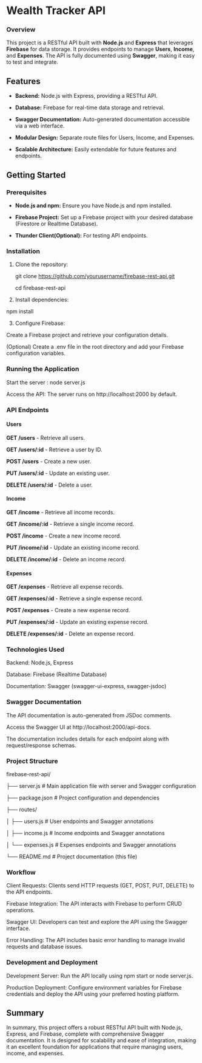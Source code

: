 # Wealth Tracker API

### Overview 

 

This project is a RESTful API built with **Node.js** and **Express** that leverages **Firebase** for data storage. It provides endpoints to manage **Users**, **Income**, and **Expenses**. The API is fully documented using **Swagger**, making it easy to test and integrate. 

 

## Features 

 

- **Backend:** Node.js with Express, providing a RESTful API. 

- **Database:** Firebase for real-time data storage and retrieval. 

- **Swagger Documentation:** Auto-generated documentation accessible via a web interface. 

- **Modular Design:** Separate route files for Users, Income, and Expenses. 

- **Scalable Architecture:** Easily extendable for future features and endpoints. 

 

## Getting Started 

 

### Prerequisites 

 

- **Node.js and npm:** Ensure you have Node.js and npm installed. 

- **Firebase Project:** Set up a Firebase project with your desired database (Firestore or Realtime Database). 

- **Thunder Client(Optional):** For testing API endpoints. 

 

### Installation 

 

1. Clone the repository:

   git clone https://github.com/yourusername/firebase-rest-api.git 

   cd firebase-rest-api 

 

2. Install dependencies: 

npm install 

 

3. Configure Firebase: 

Create a Firebase project and retrieve your configuration details. 

(Optional) Create a .env file in the root directory and add your Firebase configuration variables. 

 

 

### Running the Application 

 

Start the server : node server.js 

Access the API: The server runs on http://localhost:2000 by default. 

 

 

### API Endpoints 

#### Users 

**GET /users** - Retrieve all users. 

**GET /users/:id** - Retrieve a user by ID. 

**POST /users** - Create a new user. 

**PUT /users/:id** - Update an existing user. 

**DELETE /users/:id** - Delete a user. 

#### Income 

**GET /income** - Retrieve all income records. 

**GET /income/:id** - Retrieve a single income record. 

**POST /income** - Create a new income record. 

**PUT /income/:id** - Update an existing income record. 

**DELETE /income/:id** - Delete an income record. 

#### Expenses 

**GET /expenses** - Retrieve all expense records. 

**GET /expenses/:id** - Retrieve a single expense record. 

**POST /expenses** - Create a new expense record. 

**PUT /expenses/:id** - Update an existing expense record. 

**DELETE /expenses/:id** - Delete an expense record. 

 

 

### Technologies Used 

Backend: Node.js, Express 

Database: Firebase (Realtime Database) 

Documentation: Swagger (swagger-ui-express, swagger-jsdoc) 

 

### Swagger Documentation 

The API documentation is auto-generated from JSDoc comments. 

Access the Swagger UI at http://localhost:2000/api-docs. 

The documentation includes details for each endpoint along with request/response schemas. 

 

### Project Structure 

firebase-rest-api/ 

├── server.js               		# Main application file with server and Swagger configuration 

├── package.json         	# Project configuration and dependencies 

├── routes/ 

│   ├── users.js         		# User endpoints and Swagger annotations 

│   ├── income.js       		# Income endpoints and Swagger annotations 

│   └── expenses.js      	# Expenses endpoints and Swagger annotations 

└── README.md            	# Project documentation (this file) 

 

 

### Workflow 

Client Requests: Clients send HTTP requests (GET, POST, PUT, DELETE) to the API endpoints. 

Firebase Integration: The API interacts with Firebase to perform CRUD operations. 

Swagger UI: Developers can test and explore the API using the Swagger interface. 

Error Handling: The API includes basic error handling to manage invalid requests and database issues. 

 

### Development and Deployment 

Development Server: Run the API locally using npm start or node server.js. 

Production Deployment: Configure environment variables for Firebase credentials and deploy the API using your preferred hosting platform. 

 

 

## Summary 

In summary, this project offers a robust RESTful API built with Node.js, Express, and Firebase, complete with comprehensive Swagger documentation. It is designed for scalability and ease of integration, making it an excellent foundation for applications that require managing users, income, and expenses. 

 

 

 
